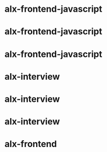 # alx-frontend-javascript
# alx-frontend-javascript
# alx-frontend-javascript
# alx-interview
# alx-interview
# alx-interview
# alx-frontend
